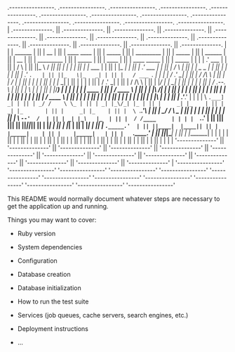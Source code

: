 
 .----------------.  .----------------.  .----------------.  .----------------.  .----------------.  .----------------.  .----------------.  .----------------.  .----------------.  .----------------.  .----------------.  .-----------------. .----------------. 
| .--------------. || .--------------. || .--------------. || .--------------. || .--------------. || .--------------. || .--------------. || .--------------. || .--------------. || .--------------. || .--------------. || .--------------. || .--------------. |
| |    ______    | || |      __      | || | ____    ____ | || |     _____    | || |  _________   | || |     _____    | || |     ______   | || |      __      | || |  _________   | || |     _____    | || |     ____     | || | ____  _____  | || |    _____     | |
| |  .' ___  |   | || |     /  \     | || ||_   \  /   _|| || |    |_   _|   | || | |_   ___  |  | || |    |_   _|   | || |   .' ___  |  | || |     /  \     | || | |  _   _  |  | || |    |_   _|   | || |   .'    `.   | || ||_   \|_   _| | || |   / ___ `.   | |
| | / .'   \_|   | || |    / /\ \    | || |  |   \/   |  | || |      | |     | || |   | |_  \_|  | || |      | |     | || |  / .'   \_|  | || |    / /\ \    | || | |_/ | | \_|  | || |      | |     | || |  /  .--.  \  | || |  |   \ | |   | || |  |_/___) |   | |
| | | |    ____  | || |   / ____ \   | || |  | |\  /| |  | || |      | |     | || |   |  _|      | || |      | |     | || |  | |         | || |   / ____ \   | || |     | |      | || |      | |     | || |  | |    | |  | || |  | |\ \| |   | || |   .'____.'   | |
| | \ `.___]  _| | || | _/ /    \ \_ | || | _| |_\/_| |_ | || |     _| |_    | || |  _| |_       | || |     _| |_    | || |  \ `.___.'\  | || | _/ /    \ \_ | || |    _| |_     | || |     _| |_    | || |  \  `--'  /  | || | _| |_\   |_  | || |  / /____     | |
| |  `._____.'   | || ||____|  |____|| || ||_____||_____|| || |    |_____|   | || | |_____|      | || |    |_____|   | || |   `._____.'  | || ||____|  |____|| || |   |_____|    | || |    |_____|   | || |   `.____.'   | || ||_____|\____| | || |  |_______|   | |
| |              | || |              | || |              | || |              | || |              | || |              | || |              | || |              | || |              | || |              | || |              | || |              | || |              | |
| '--------------' || '--------------' || '--------------' || '--------------' || '--------------' || '--------------' || '--------------' || '--------------' || '--------------' || '--------------' || '--------------' || '--------------' || '--------------' |
 '----------------'  '----------------'  '----------------'  '----------------'  '----------------'  '----------------'  '----------------'  '----------------'  '----------------'  '----------------'  '----------------'  '----------------'  '----------------' 


This README would normally document whatever steps are necessary to get the
application up and running.

Things you may want to cover:

* Ruby version

* System dependencies

* Configuration

* Database creation

* Database initialization

* How to run the test suite

* Services (job queues, cache servers, search engines, etc.)

* Deployment instructions

* ...
